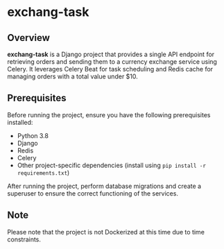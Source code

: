 # exchang-task

## Overview

**exchang-task** is a Django project that provides a single API endpoint for retrieving orders and sending them to a currency exchange service using Celery. It leverages Celery Beat for task scheduling and Redis cache for managing orders with a total value under $10.

## Prerequisites

Before running the project, ensure you have the following prerequisites installed:

- Python 3.8
- Django
- Redis
- Celery
- Other project-specific dependencies (install using `pip install -r requirements.txt`)

After running the project, perform database migrations and create a superuser to ensure the correct functioning of the services.

## Note

Please note that the project is not Dockerized at this time due to time constraints.
